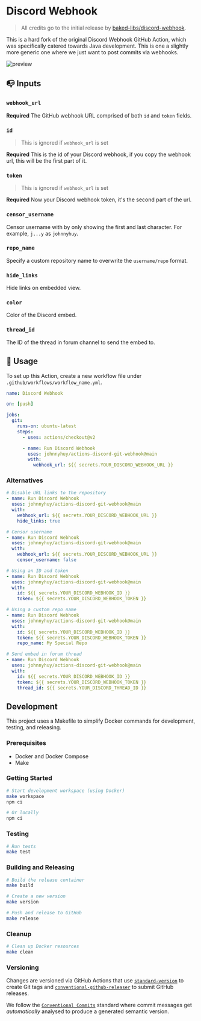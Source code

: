 # Discord Webhook

> All credits go to the initial release by [baked-libs/discord-webhook](https://github.com/baked-libs/discord-webhook).

This is a hard fork of the original Discord Webhook GitHub Action, which was specifically catered towards Java development. This is one a slightly more generic one where we just want to post commits via webhooks.

![preview](./docs/preview.png)

## :mailbox_with_no_mail: Inputs

### `webhook_url`

**Required** The GitHub webhook URL comprised of both `id` and `token` fields.

### `id`

> This is ignored if `webhook_url` is set

**Required** This is the id of your Discord webhook, if you copy the webhook url, this will be the first part of it.

### `token`

> This is ignored if `webhook_url` is set

**Required** Now your Discord webhook token, it's the second part of the url.

### `censor_username`

Censor username with by only showing the first and last character. For example, `j...y` as `johnnyhuy`.

### `repo_name`

Specify a custom repository name to overwrite the `username/repo` format.

### `hide_links`

Hide links on embedded view.

### `color`

Color of the Discord embed.

### `thread_id`

The ID of the thread in forum channel to send the embed to.

## :scroll: Usage

To set up this Action, create a new workflow file under `.github/workflows/workflow_name.yml`.

```yaml
name: Discord Webhook

on: [push]

jobs:
  git:
    runs-on: ubuntu-latest
    steps:
      - uses: actions/checkout@v2

      - name: Run Discord Webhook
        uses: johnnyhuy/actions-discord-git-webhook@main
        with:
          webhook_url: ${{ secrets.YOUR_DISCORD_WEBHOOK_URL }}
```

### Alternatives

```yaml
# Disable URL links to the repository
- name: Run Discord Webhook
  uses: johnnyhuy/actions-discord-git-webhook@main
  with:
    webhook_url: ${{ secrets.YOUR_DISCORD_WEBHOOK_URL }}
    hide_links: true

# Censor username
- name: Run Discord Webhook
  uses: johnnyhuy/actions-discord-git-webhook@main
  with:
    webhook_url: ${{ secrets.YOUR_DISCORD_WEBHOOK_URL }}
    censor_username: false

# Using an ID and token
- name: Run Discord Webhook
  uses: johnnyhuy/actions-discord-git-webhook@main
  with:
    id: ${{ secrets.YOUR_DISCORD_WEBHOOK_ID }}
    token: ${{ secrets.YOUR_DISCORD_WEBHOOK_TOKEN }}

# Using a custom repo name
- name: Run Discord Webhook
  uses: johnnyhuy/actions-discord-git-webhook@main
  with:
    id: ${{ secrets.YOUR_DISCORD_WEBHOOK_ID }}
    token: ${{ secrets.YOUR_DISCORD_WEBHOOK_TOKEN }}
    repo_name: My Special Repo

# Send embed in forum thread
- name: Run Discord Webhook
  uses: johnnyhuy/actions-discord-git-webhook@main
  with:
    id: ${{ secrets.YOUR_DISCORD_WEBHOOK_ID }}
    token: ${{ secrets.YOUR_DISCORD_WEBHOOK_TOKEN }}
    thread_id: ${{ secrets.YOUR_DISCORD_THREAD_ID }}
```

## Development

This project uses a Makefile to simplify Docker commands for development, testing, and releasing.

### Prerequisites

- Docker and Docker Compose
- Make

### Getting Started

```bash
# Start development workspace (using Docker)
make workspace
npm ci

# Or locally
npm ci
```

### Testing

```bash
# Run tests
make test
```

### Building and Releasing

```bash
# Build the release container
make build

# Create a new version
make version

# Push and release to GitHub
make release
```

### Cleanup

```bash
# Clean up Docker resources
make clean
```

### Versioning

Changes are versioned via GitHub Actions that use [`standard-version`](https://github.com/conventional-changelog/standard-version) to create Git tags and [`conventional-github-releaser`](https://github.com/conventional-changelog/releaser-tools/tree/master/packages/conventional-github-releaser) to submit GitHub releases.

We follow the [`Conventional Commits`](https://www.conventionalcommits.org/en/v1.0.0/#summary) standard where commit messages get _automatically_ analysed to produce a generated semantic version.
